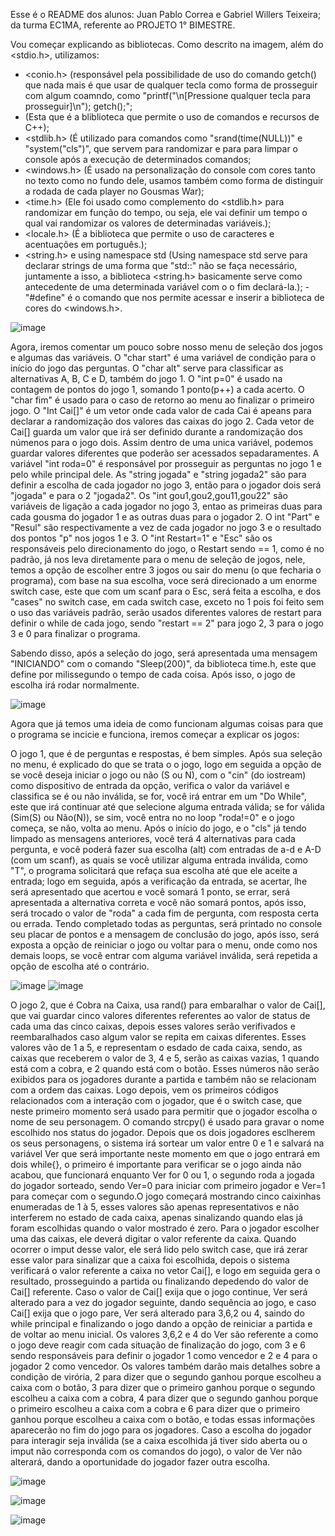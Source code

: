 Esse é o README dos alunos: Juan Pablo Correa e Gabriel Willers Teixeira; da turma EC1MA, referente ao PROJETO 1° BIMESTRE.

Vou começar explicando as bibliotecas. Como descrito na imagem, além do <stdio.h>, utilizamos:
- <conio.h> (responsável pela possibilidade de uso do comando getch() que nada mais é que usar de qualquer tecla como forma de prosseguir com algum coamndo, como "printf("\n[Pressione qualquer tecla para prosseguir]\n"); getch();";
- <iostream> (Esta que é a bliblioteca que permite o uso de comandos e recursos de C++);
- <stdlib.h> (É utilizado para comandos como "srand(time(NULL))" e "system("cls")", que servem para randomizar e para para limpar o console após a execução de determinados comandos;
- <windows.h> (É usado na personalização do console com cores tanto no texto como no fundo dele, usamos também como forma de distinguir a rodada de cada player no Gousmas War);
- <time.h> (Ele foi usado como complemento do <stdlib.h> para randomizar em função do tempo, ou seja, ele vai definir um tempo o qual vai randomizar os valores de determinadas variáveis.);
- <locale.h> (É a biblioteca que permite o uso de caracteres e acentuações em português.);
- <string.h> e using namespace std (Using namespace std serve para declarar strings de uma forma que "std::" não se faça necessário, juntamente a isso, a biblioteca <string.h> basicamente serve como antecedente de uma determinada variável com o o fim declará-la.);
-"#define" é o comando que nos permite acessar e inserir a biblioteca de cores do <windows.h>.

![image](https://github.com/user-attachments/assets/d0c50806-5617-4a1c-a4c2-aa52b20499e4)




Agora, iremos comentar um pouco sobre nosso menu de seleção dos jogos e algumas das variáveis. O "char start" é uma variável de condição para o início do jogo das perguntas. O "char alt" serve para classificar as alternativas A, B, C e D, também do jogo 1. O "int p=0" é usado na contagem de pontos do jogo 1, somando 1 ponto(p++) a cada acerto. O "char fim" é usado para o caso de retorno ao menu ao finalizar o primeiro jogo. O "Int Cai[]" é um vetor onde cada valor de cada Cai é apeans para declarar a randomização dos valores das caixas do jogo 2. Cada vetor de Cai[] guarda um valor que irá ser definido durante a randomização dos númenos para o jogo dois. Assim dentro de uma unica variável, podemos guardar valores diferentes que poderão ser acessados sepadaramentes. A variável "int roda=0" é responsável por prosseguir as perguntas no jogo 1 e pelo while principal dele. As "string jogada" e "string jogada2" são para definir a escolha de cada jogador no jogo 3, então para o jogador dois será "jogada" e para o 2 "jogada2". Os "int gou1,gou2,gou11,gou22" são variáveis de ligação a cada jogador no jogo 3, entao as primeiras duas para cada gousma do jogador 1 e as outras duas para o jogador 2. O int "Part" e "Resul" são respectivamente a vez de cada jogador no jogo 3 e o resultado dos pontos "p" nos jogos 1 e 3. O "int Restart=1" e "Esc" são os responsáveis pelo direcionamento do jogo, o Restart sendo == 1, como é no padrão, já nos leva diretamente para o menu de seleção de jogos, nele, temos a opção de escolher entre 3 jogos ou sair do menu (o que fecharia o programa), com base na sua escolha, voce será direcionado a um enorme switch case, este que com um scanf para o Esc, será feita a escolha, e dos "cases" no switch case, em cada switch case, exceto no 1 pois foi feito sem o uso das variáveis padrão, serão usados diferentes valores de restart para definir o while de cada jogo, sendo "restart == 2" para jogo 2, 3 para o jogo 3 e 0 para finalizar o programa.

Sabendo disso, após a seleção do jogo, será apresentada uma mensagem "INICIANDO" com o comando "Sleep(200)", da biblioteca time.h, este que define por milissegundo o tempo de cada coisa. Após isso, o jogo de escolha irá rodar normalmente.

![image](https://github.com/user-attachments/assets/ceb12925-b65d-405e-8731-f59861704c54)





Agora que já temos uma ideia de como funcionam algumas coisas para que o programa se incicie e funciona, iremos começar a explicar os jogos: 

O jogo 1, que é de perguntas e respostas, é bem simples. Após sua seleção no menu, é explicado do que se trata o o jogo, logo em seguida a opção de se você deseja iniciar o jogo ou não (S ou N), com o "cin" (do iostream) como dispositivo de entrada da opção, verifica o valor da variável e classifica se é ou não inválida, se for, você irá entrar em um "Do While", este que irá continuar até que selecione alguma entrada válida; se for válida (Sim(S) ou Não(N)), se sim, você entra no no loop "roda!=0" e o jogo começa, se não, volta ao menu. Após o início do jogo, e o "cls" já tendo limpado as mensagens anteriores, você terá 4 alternativas para cada pergunta, e você poderá fazer sua escolha (alt) com entradas de a-d e A-D (com um scanf), as quais se você utilizar alguma entrada inválida, como "T", o programa solicitará que refaça sua escolha até que ele aceite a entrada; logo em seguida, após a verificação da entrada, se acertar, lhe será apresentado que acertou e você somará 1 ponto, se errar, será apresentada a alternativa correta e você não somará pontos, após isso, será trocado o valor de "roda" a cada fim de pergunta, com resposta certa ou errada. Tendo completado todas as perguntas, será printado no console seu placar de pontos e a mensagem de conclusão do jogo, após isso, será exposta a opção de reiniciar o jogo ou voltar para o menu, onde como nos demais loops, se você entrar com alguma variável inválida, será repetida a opção de escolha até o contrário.


![image](https://github.com/user-attachments/assets/bb9db760-d109-41fb-a2ae-f904bfad066b)
![image](https://github.com/user-attachments/assets/b70b88e1-9003-43b9-b0f0-9a3070c7c07b)

O jogo 2, que é Cobra na Caixa, usa rand() para embaralhar o valor de Cai[], que vai guardar cinco valores diferentes referentes ao valor de status de cada uma das cinco caixas, depois esses valores serão verifivados e reembaralhados caso algum valor se repita em caixas diferentes. Esses valores vão de 1 a 5, e representam o esdado de cada caixa, sendo, as caixas que receberem o valor de 3, 4 e 5, serão as caixas vazias, 1 quando está com a cobra, e 2 quando está com o botão. Esses números não serão exibidos para os jogadores durante a partida e também não se relacionam com a ordem das caixas. Logo depois, vem os primeiros códigos relacionados com a interação com o jogador, que é o switch case, que neste primeiro momento será usado para permitir que o jogador escolha o nome de seu personagem. O comando strcpy() é usado para gravar o nome escolhido nos status do jogador. Depois que os dois jogadores esclherem os seus personagens, o sistema irá sortear um valor entre 0 e 1 e salvará na variável Ver que será importante neste momento em que o jogo entrará em dois while{}, o primeiro é importante para verificar se o jogo ainda não acabou, que funcionará enquanto Ver for 0 ou 1, o segundo roda a jogada do jogador sorteado, sendo Ver=0 para iniciar com primeiro jogador e Ver=1 para começar com o segundo.O jogo começará mostrando cinco caixinhas enumeradas de 1 à 5, esses valores são apenas representativos e não interferem no estado de cada caixa, apenas sinalizando quando elas já foram escolhidas quando o valor mostrado é zero. Para o jogador escolher uma das caixas, ele deverá digitar o valor referente da caixa. Quando ocorrer o imput desse valor, ele será lido pelo switch case, que irá zerar esse valor para sinalizar que a caixa foi escolhida, depois o sistema verificará o valor referente a caixa no vetor Cai[], e logo em seguida gera o resultado, prosseguindo a partida ou finalizando depedendo do valor de Cai[] referente. Caso o valor de Cai[] exija que o jogo continue, Ver será alterado para a vez do jogador seguinte, dando sequência ao jogo, e caso Cai[] exija que o jogo pare, Ver será alterado para 3,6,2 ou 4, saindo do while principal e finalizando o jogo dando a opção de reiniciar a partida e de voltar ao menu inicial. Os valores 3,6,2 e 4 do Ver são referente a como o jogo deve reagir com cada situação de finalização do jogo, com 3 e 6 sendo responsáveis para definir o jogador 1 como vencedor e 2 e 4 para o jogador 2 como vencedor. Os valores também darão mais detalhes sobre a condição de virória, 2 para dizer que o segundo ganhou porque escolheu a caixa com o botão, 3 para dizer que o primeiro ganhou porque o segundo escolheu a caixa com a cobra, 4 para dizer que o segundo ganhou porque o primeiro escolheu a caixa com a cobra e 6 para dizer que o primeiro ganhou porque escolheu a caixa com o botão, e todas essas informações aparecerão no fim do jogo para os jogadores. Caso a escolha do jogador para interagir seja inválida (se a caixa escolhida já tiver sido aberta ou o imput não corresponda com os comandos do jogo), o valor de Ver não alterará, dando a oportunidade do jogador fazer outra escolha. 

![image](https://github.com/user-attachments/assets/d099d431-6819-4597-a662-a9c62613ebe7)

![image](https://github.com/user-attachments/assets/a12fb351-d365-4c06-8e7c-2d7725bb7d9d)

![image](https://github.com/user-attachments/assets/d7705b24-ec3d-4b3a-8104-91cb4af47913)



